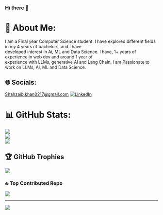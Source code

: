 ### Hi there 👋

<!--
**Shahzaib0217/Shahzaib0217** is a ✨ _special_ ✨ repository because its `README.md` (this file) appears on your GitHub profile.

Here are some ideas to get you started:

- 🔭 I’m currently working on ...
- 🌱 I’m currently learning ...
- 👯 I’m looking to collaborate on ...
- 🤔 I’m looking for help with ...
- 💬 Ask me about ...
- 📫 How to reach me: ...
- 😄 Pronouns: ...
- ⚡ Fun fact: ...
-->
# 💫 About Me:
I am a Final year Computer Science student. I have explored different fields in my 4 years of bachelors, and I have <br>developed interest in Ai, ML and Data Science. I have, 1+ years of experience in web dev and around 1 year of <br>experience with LLMs, generative Ai and Lang Chain. I am Passionate to work on LLMs, Ai, ML and Data Science.


## 🌐 Socials:
[Shahzaib.khan0217@gmail.com](mailto:Shahzaib.khan0217@gmail.com)
[![LinkedIn](https://img.shields.io/badge/LinkedIn-%230077B5.svg?logo=linkedin&logoColor=white)](https://linkedin.com/in/http://www.linkedin.com/in/shahzaib-khan-b17852225/) 

# 📊 GitHub Stats:
![](https://github-readme-stats.vercel.app/api?username=Shahzaib0217&theme=dark&hide_border=false&include_all_commits=false&count_private=false)<br/>
![](https://github-readme-streak-stats.herokuapp.com/?user=Shahzaib0217&theme=dark&hide_border=false)<br/>
![](https://github-readme-stats.vercel.app/api/top-langs/?username=Shahzaib0217&theme=dark&hide_border=false&include_all_commits=false&count_private=false&layout=compact)

## 🏆 GitHub Trophies
![](https://github-profile-trophy.vercel.app/?username=Shahzaib0217&theme=radical&no-frame=false&no-bg=true&margin-w=4)

### 🔝 Top Contributed Repo
![](https://github-contributor-stats.vercel.app/api?username=Shahzaib0217&limit=5&theme=dark&combine_all_yearly_contributions=true)

---
[![](https://visitcount.itsvg.in/api?id=Shahzaib0217&icon=0&color=0)](https://visitcount.itsvg.in)

<!-- Proudly created with GPRM ( https://gprm.itsvg.in ) -->
